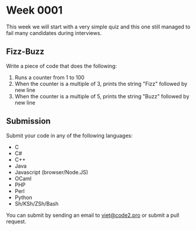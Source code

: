 # Week 0001

This week we will start with a very simple quiz and this one still managed to fail many candidates during interviews.

## Fizz-Buzz

Write a piece of code that does the following:

1. Runs a counter from 1 to 100
2. When the counter is a multiple of 3, prints the string "Fizz" followed by new line
3. When the counter is a multiple of 5, prints the string "Buzz" followed by new line

## Submission

Submit your code in any of the following languages:

* C
* C#
* C++
* Java
* Javascript (browser/Node.JS)
* OCaml
* PHP
* Perl
* Python
* Sh/KSh/ZSh/Bash

You can submit by sending an email to viet@code2.pro or submit a pull request.
